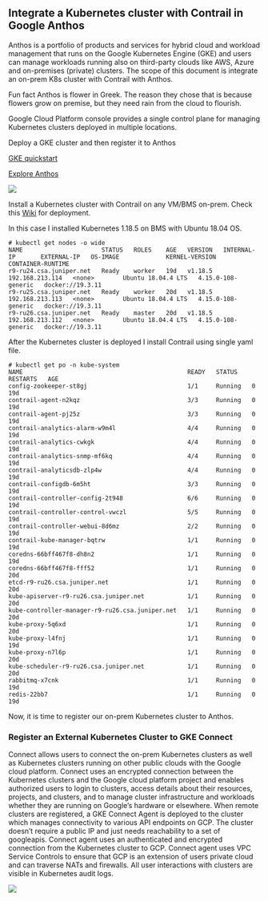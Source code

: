 ## Integrate a Kubernetes cluster with Contrail in Google Anthos

Anthos is a portfolio of products and services for hybrid cloud and workload management that runs on the Google Kubernetes Engine (GKE) and users can manage workloads running also on third-party clouds like AWS, Azure and on-premises (private) clusters.
The scope of this document is integrate an on-prem K8s cluster with Contrail with Anthos.

Fun fact Anthos is flower in Greek. The reason they chose that is because flowers grow on premise, but they need rain from the cloud to flourish.

Google Cloud Platform console provides a single control plane for managing Kubernetes clusters deployed in multiple locations.

Deploy a GKE cluster and then register it to Anthos

[GKE quickstart](https://cloud.google.com/kubernetes-engine/docs/quickstart)

[Explore Anthos](https://cloud.google.com/anthos/docs/tutorials/explore-anthos)


![](https://github.com/ovaleanujnpr/anthos/blob/master/images/image1.png)


Install a Kubernetes cluster with Contrail on any VM/BMS on-prem. Check this [Wiki](https://github.com/ovaleanujnpr/Kubernetes/wiki/Installing-Kubernetes-with-Contrail) for deployment.

In this case I installed Kubernetes 1.18.5 on BMS with Ubuntu 18.04 OS.

```
# kubectl get nodes -o wide
NAME                      STATUS   ROLES    AGE   VERSION   INTERNAL-IP       EXTERNAL-IP   OS-IMAGE             KERNEL-VERSION       CONTAINER-RUNTIME
r9-ru24.csa.juniper.net   Ready    worker   19d   v1.18.5   192.168.213.114   <none>        Ubuntu 18.04.4 LTS   4.15.0-108-generic   docker://19.3.11
r9-ru25.csa.juniper.net   Ready    worker   20d   v1.18.5   192.168.213.113   <none>        Ubuntu 18.04.4 LTS   4.15.0-108-generic   docker://19.3.11
r9-ru26.csa.juniper.net   Ready    master   20d   v1.18.5   192.168.213.112   <none>        Ubuntu 18.04.4 LTS   4.15.0-108-generic   docker://19.3.11
```

After the Kubernetes cluster is deployed I install Contrail using single yaml file.
```
# kubectl get po -n kube-system
NAME                                              READY   STATUS    RESTARTS   AGE
config-zookeeper-st8gj                            1/1     Running   0          19d
contrail-agent-n2kqz                              3/3     Running   0          19d
contrail-agent-pj25z                              3/3     Running   0          19d
contrail-analytics-alarm-w9m4l                    4/4     Running   0          19d
contrail-analytics-cwkgk                          4/4     Running   0          19d
contrail-analytics-snmp-mf6kq                     4/4     Running   0          19d
contrail-analyticsdb-zlp4w                        4/4     Running   0          19d
contrail-configdb-6m5ht                           3/3     Running   0          19d
contrail-controller-config-2t948                  6/6     Running   0          19d
contrail-controller-control-vwczl                 5/5     Running   0          19d
contrail-controller-webui-8d6mz                   2/2     Running   0          19d
contrail-kube-manager-bqtrw                       1/1     Running   0          19d
coredns-66bff467f8-dh8n2                          1/1     Running   0          19d
coredns-66bff467f8-fff52                          1/1     Running   0          20d
etcd-r9-ru26.csa.juniper.net                      1/1     Running   0          20d
kube-apiserver-r9-ru26.csa.juniper.net            1/1     Running   0          20d
kube-controller-manager-r9-ru26.csa.juniper.net   1/1     Running   0          20d
kube-proxy-5q6xd                                  1/1     Running   0          20d
kube-proxy-l4fnj                                  1/1     Running   0          19d
kube-proxy-n7l6p                                  1/1     Running   0          20d
kube-scheduler-r9-ru26.csa.juniper.net            1/1     Running   0          20d
rabbitmq-x7cnk                                    1/1     Running   0          19d
redis-22bb7                                       1/1     Running   0          19d
```

Now, it is time to register our on-prem Kubernetes cluster to Anthos.

### Register an External Kubernetes Cluster to GKE Connect

Connect allows users to connect the on-prem Kubernetes clusters as well as Kubernetes clusters running on other public clouds with the Google cloud platform. Connect uses an encrypted connection between the Kubernetes clusters and the Google cloud platform project and enables authorized users to login to clusters, access details about their resources, projects, and clusters, and to manage cluster infrastructure and workloads whether they are running on Google’s hardware or elsewhere.
When remote clusters are registered, a GKE Connect Agent is deployed to the cluster which manages connectivity to various API endpoints on GCP. The cluster doesn’t require a public IP and just needs reachability to a set of googleapis. Connect agent uses an authenticated and encrypted connection from the Kubernetes cluster to GCP. Connect agent uses VPC Service Controls to ensure that GCP is an extension of users private cloud and can traverse NATs and firewalls. All user interactions with clusters are visible in Kubernetes audit logs.

![](https://github.com/ovaleanujnpr/anthos/blob/master/images/image2.png)

